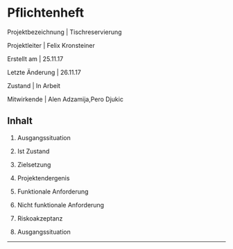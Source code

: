Pflichtenheft
=============

Projektbezeichnung     |     Tischreservierung

Projektleiter          |     Felix Kronsteiner

Erstellt am            |     25.11.17         

Letzte Änderung        |     26.11.17         

Zustand                |     In Arbeit        

Mitwirkende            |     Alen Adzamija,Pero Djukic      


Inhalt
------
1) Ausgangssituation

2) Ist Zustand

3) Zielsetzung

4) Projektendergenis

5) Funktionale Anforderung

6) Nicht funktionale Anforderung

7) Riskoakzeptanz

1) Ausgangssituation
---------------------
